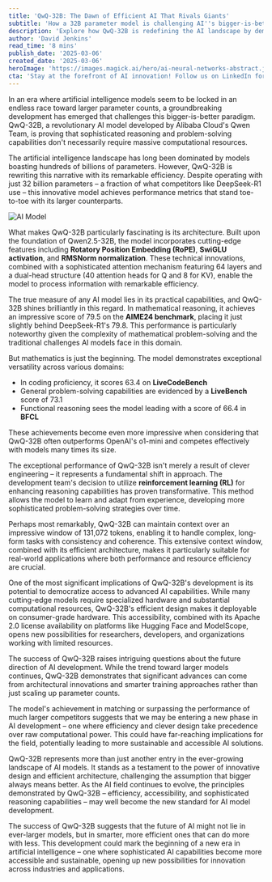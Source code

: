 ```yaml
---
title: 'QwQ-32B: The Dawn of Efficient AI That Rivals Giants'
subtitle: 'How a 32B parameter model is challenging AI''s bigger-is-better paradigm'
description: 'Explore how QwQ-32B is redefining the AI landscape by demonstrating that sophisticated reasoning and problem-solving capabilities do not necessarily require massive computational resources. Learn about its groundbreaking architecture and performance metrics that rival much larger AI models.'
author: 'David Jenkins'
read_time: '8 mins'
publish_date: '2025-03-06'
created_date: '2025-03-06'
heroImage: 'https://images.magick.ai/hero/ai-neural-networks-abstract.jpg'
cta: 'Stay at the forefront of AI innovation! Follow us on LinkedIn for daily updates on groundbreaking developments like QwQ-32B and expert insights into the future of efficient artificial intelligence.'
---
```


In an era where artificial intelligence models seem to be locked in an endless race toward larger parameter counts, a groundbreaking development has emerged that challenges this bigger-is-better paradigm. QwQ-32B, a revolutionary AI model developed by Alibaba Cloud's Qwen Team, is proving that sophisticated reasoning and problem-solving capabilities don't necessarily require massive computational resources.

The artificial intelligence landscape has long been dominated by models boasting hundreds of billions of parameters. However, QwQ-32B is rewriting this narrative with its remarkable efficiency. Despite operating with just 32 billion parameters – a fraction of what competitors like DeepSeek-R1 use – this innovative model achieves performance metrics that stand toe-to-toe with its larger counterparts.

![AI Model](https://i.magick.ai/PIXE/1738406181100_magick_img.webp)

What makes QwQ-32B particularly fascinating is its architecture. Built upon the foundation of Qwen2.5-32B, the model incorporates cutting-edge features including **Rotatory Position Embedding (RoPE)**, **SwiGLU activation**, and **RMSNorm normalization**. These technical innovations, combined with a sophisticated attention mechanism featuring 64 layers and a dual-head structure (40 attention heads for Q and 8 for KV), enable the model to process information with remarkable efficiency.

The true measure of any AI model lies in its practical capabilities, and QwQ-32B shines brilliantly in this regard. In mathematical reasoning, it achieves an impressive score of 79.5 on the **AIME24 benchmark**, placing it just slightly behind DeepSeek-R1's 79.8. This performance is particularly noteworthy given the complexity of mathematical problem-solving and the traditional challenges AI models face in this domain.

But mathematics is just the beginning. The model demonstrates exceptional versatility across various domains:

- In coding proficiency, it scores 63.4 on **LiveCodeBench**
- General problem-solving capabilities are evidenced by a **LiveBench** score of 73.1
- Functional reasoning sees the model leading with a score of 66.4 in **BFCL**

These achievements become even more impressive when considering that QwQ-32B often outperforms OpenAI's o1-mini and competes effectively with models many times its size.

The exceptional performance of QwQ-32B isn't merely a result of clever engineering – it represents a fundamental shift in approach. The development team's decision to utilize **reinforcement learning (RL)** for enhancing reasoning capabilities has proven transformative. This method allows the model to learn and adapt from experience, developing more sophisticated problem-solving strategies over time.

Perhaps most remarkably, QwQ-32B can maintain context over an impressive window of 131,072 tokens, enabling it to handle complex, long-form tasks with consistency and coherence. This extensive context window, combined with its efficient architecture, makes it particularly suitable for real-world applications where both performance and resource efficiency are crucial.

One of the most significant implications of QwQ-32B's development is its potential to democratize access to advanced AI capabilities. While many cutting-edge models require specialized hardware and substantial computational resources, QwQ-32B's efficient design makes it deployable on consumer-grade hardware. This accessibility, combined with its Apache 2.0 license availability on platforms like Hugging Face and ModelScope, opens new possibilities for researchers, developers, and organizations working with limited resources.

The success of QwQ-32B raises intriguing questions about the future direction of AI development. While the trend toward larger models continues, QwQ-32B demonstrates that significant advances can come from architectural innovations and smarter training approaches rather than just scaling up parameter counts.

The model's achievement in matching or surpassing the performance of much larger competitors suggests that we may be entering a new phase in AI development – one where efficiency and clever design take precedence over raw computational power. This could have far-reaching implications for the field, potentially leading to more sustainable and accessible AI solutions.

QwQ-32B represents more than just another entry in the ever-growing landscape of AI models. It stands as a testament to the power of innovative design and efficient architecture, challenging the assumption that bigger always means better. As the AI field continues to evolve, the principles demonstrated by QwQ-32B – efficiency, accessibility, and sophisticated reasoning capabilities – may well become the new standard for AI model development.

The success of QwQ-32B suggests that the future of AI might not lie in ever-larger models, but in smarter, more efficient ones that can do more with less. This development could mark the beginning of a new era in artificial intelligence – one where sophisticated AI capabilities become more accessible and sustainable, opening up new possibilities for innovation across industries and applications.
